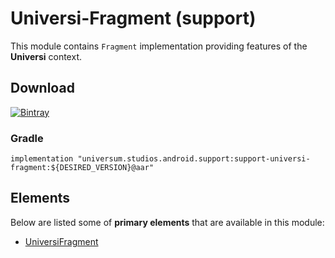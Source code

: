 Universi-Fragment (support)
===============

This module contains `Fragment` implementation providing features of the **Universi** context.

## Download ##
[![Bintray](https://api.bintray.com/packages/universum-studios/android/universum.studios.android.support%3Asupport-universi/images/download.svg)](https://bintray.com/universum-studios/android/universum.studios.android.support%3Asupport-universi/_latestVersion)

### Gradle ###

    implementation "universum.studios.android.support:support-universi-fragment:${DESIRED_VERSION}@aar"

## Elements ##

Below are listed some of **primary elements** that are available in this module:

- [UniversiFragment](https://github.com/universum-studios/android_universi/blob/support-master/library-fragment/src/main/java/universum/studios/android/support/universi/UniversiFragment.java)

